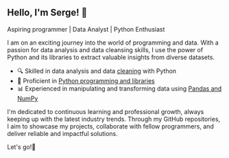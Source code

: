 ## Hello, I'm Serge! 👋

Aspiring programmer | Data Analyst | Python Enthusiast

I am on an exciting journey into the world of programming and data. With a passion for data analysis and data cleansing skills, I use the power of Python and its libraries to extract valuable insights from diverse datasets.

- 🔍 Skilled in data analysis and data [cleaning](https://github.com/Good-PJ/sf_ds_practic/tree/main/project_1_data_analise_practice) with Python
- 🐍 Proficient in [Python programming and libraries](https://github.com/Good-PJ/Side_projects)
- 📊 Experienced in manipulating and transforming data using [Pandas and NumPy]((https://github.com/Good-PJ/sf_ds_practic/tree/main/project_1_data_analise_practice))

I'm dedicated to continuous learning and professional growth, always keeping up with the latest industry trends. Through my GitHub repositories, I aim to showcase my projects, collaborate with fellow programmers, and deliver reliable and impactful solutions.

Let's go!🚀

